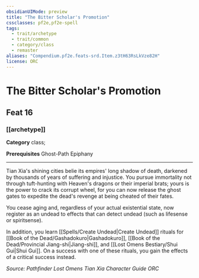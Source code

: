 ```yaml
---
obsidianUIMode: preview
title: "The Bitter Scholar's Promotion"
cssclasses: pf2e,pf2e-spell
tags:
  - trait/archetype
  - trait/common
  - category/class
  - remaster
aliases: "Compendium.pf2e.feats-srd.Item.z3tH63RsLkVze82H"
license: ORC
---
```

# The Bitter Scholar's Promotion
## Feat 16
### [[archetype]]

**Category** class; 



**Prerequisites** Ghost-Path Epiphany
* * *
Tian Xia's shining cities belie its empires' long shadow of death, darkened by thousands of years of suffering and injustice. You pursue immortality not through tuft-hunting with Heaven's dragons or their imperial brats; yours is the power to crack its corrupt wheel, for you can now release the ghost gates to expedite the dead's revenge at being cheated of their fates.

You cease aging and, regardless of your actual existential state, now register as an undead to effects that can detect undead (such as lifesense or spiritsense).

In addition, you learn [[Spells/Create Undead|Create Undead]] rituals for [[Book of the Dead/Gashadokuro|Gashadokuro]], [[Book of the Dead/Provincial Jiang-shi|Jiang-shi]], and [[Lost Omens Bestiary/Shui Gui|Shui Gui]]. On a success with one of these rituals, you gain the effects of a critical success instead.

*Source: Pathfinder Lost Omens Tian Xia Character Guide*
*ORC*